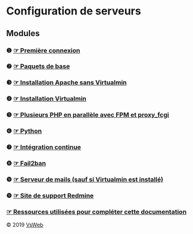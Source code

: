 Configuration de serveurs
==
Modules
-
### &#10102; [&#9758; Première connexion](modules/LOGIN.md)
### &#10103; [&#9758; Paquets de base](modules/SYSTEM.md)
### &#10104; [&#9758; Installation Apache sans Virtualmin](modules/APACHE.md)
### &#10105; [&#9758; Installation Virtualmin](modules/VIRTUALMIN.md)
### &#10106; [&#9758; Plusieurs PHP en parallèle avec FPM et proxy_fcgi](modules/PHP.md)
### &#10107; [&#9758; Python](modules/PYTHON.md)
### &#10108; [&#9758; Intégration continue](modules/JENKINS.md)
### &#10109; [&#9758; Fail2ban](modules/FAIL2BAN.md)
### &#10110; [&#9758; Serveur de mails (sauf si Virtualmin est installé)](modules/MAIL.md)
### &#10110; [&#9758; Site de support Redmine](modules/REDMINE.md)
### [&#9758; Ressources utilisées pour compléter cette documentation](modules/SOURCES.md)
&copy; 2019 [VsWeb](https://vsweb.be) 